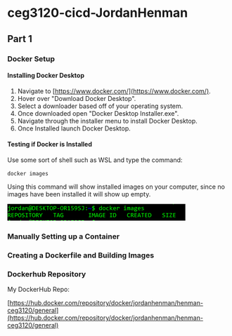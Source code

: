 # ceg3120-cicd-JordanHenman

## Part 1

### Docker Setup

#### Installing Docker Desktop

1. Navigate to [https://www.docker.com/](https://www.docker.com/).
2. Hover over "Download Docker Desktop".
3. Select a downloader based off of your operating system.
4. Once downloaded open "Docker Desktop Installer.exe".
5. Navigate through the installer menu to install Docker Desktop.
6. Once Installed launch Docker Desktop.

#### Testing if Docker is Installed

Use some sort of shell such as WSL and type the command:

    docker images

Using this command will show installed images on your computer, since no images have been installed it will show up empty.

![Images](images/docker-image.PNG)

### Manually Setting up a Container



### Creating a Dockerfile and Building Images



### Dockerhub Repository



My DockerHub Repo:

[https://hub.docker.com/repository/docker/jordanhenman/henman-ceg3120/general](https://hub.docker.com/repository/docker/jordanhenman/henman-ceg3120/general)
